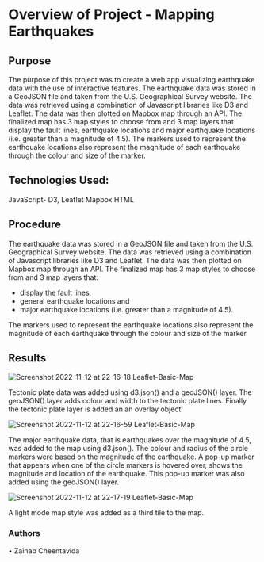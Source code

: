 # Overview of Project - Mapping Earthquakes

## Purpose 

The purpose of this project was to create a web app visualizing earthquake data with the use of interactive features. The earthquake data was stored in a GeoJSON file and taken from the U.S. Geographical Survey website. The data was retrieved using a combination of Javascript libraries like D3 and Leaflet. The data was then plotted on Mapbox map through an API. The finalized map has 3 map styles to choose from and 3 map layers that display the fault lines, earthquake locations and major earthquake locations (i.e. greater than a magnitude of 4.5). The markers used to represent the earthquake locations also represent the magnitude of each earthquake through the colour and size of the marker. 

## Technologies Used:
JavaScript- D3, Leaflet
Mapbox
HTML

## Procedure
The earthquake data was stored in a GeoJSON file and taken from the U.S. Geographical Survey website. The data was retrieved using a combination of Javascript libraries like D3 and Leaflet. The data was then plotted on Mapbox map through an API. The finalized map has 3 map styles to choose from and 3 map layers that:
-	display the fault lines, 
-	general earthquake locations and 
-	major earthquake locations (i.e. greater than a magnitude of 4.5). 

The markers used to represent the earthquake locations also represent the magnitude of each earthquake through the colour and size of the marker.

## Results 

![Screenshot 2022-11-12 at 22-16-18 Leaflet-Basic-Map](https://user-images.githubusercontent.com/97644424/201540729-6c6252fb-5d1c-4024-b707-545e3cf45726.png)
 
 Tectonic plate data was added using d3.json() and a geoJSON() layer. The geoJSON() layer adds colour and width to the tectonic plate lines. Finally the tectonic plate layer is added an an overlay object.

 ![Screenshot 2022-11-12 at 22-16-59 Leaflet-Basic-Map](https://user-images.githubusercontent.com/97644424/201564400-83a6efae-46a7-495a-9745-aa408442cbbc.png)

 The major earthquake data, that is earthquakes over the magnitude of 4.5, was added to the map using d3.json(). The colour and radius of the circle markers were based on the magnitude of the earthquake. A pop-up marker that appears when one of the circle markers is hovered over, shows the magnitude and location of the earthquake. This pop-up marker was also added using the geoJSON() layer. 

![Screenshot 2022-11-12 at 22-17-19 Leaflet-Basic-Map](https://user-images.githubusercontent.com/97644424/201565035-fcbb503b-369f-4b6e-9c7a-8b1194e01ebb.png)

A light mode map style was added as a third tile to the map.

### Authors
•	Zainab Cheentavida  
